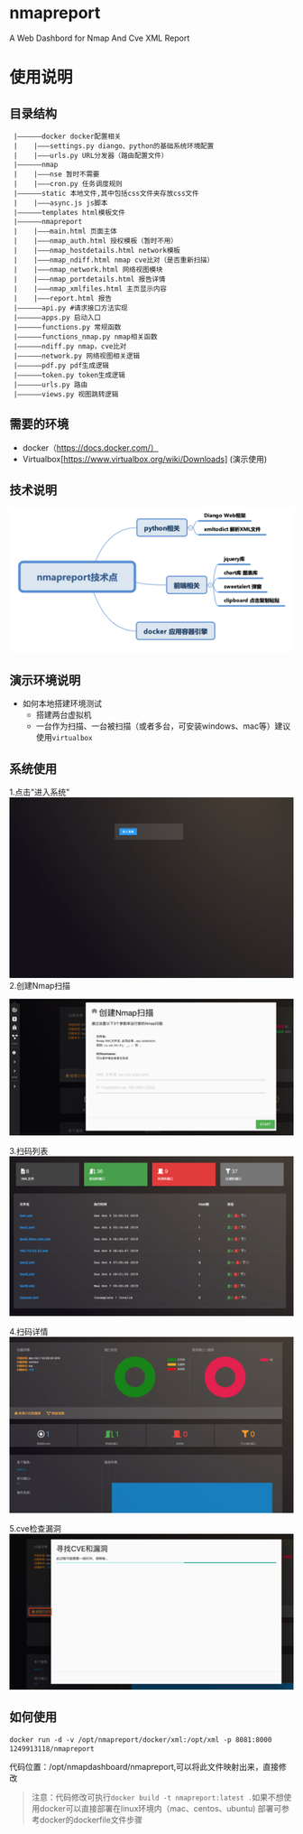 # nmapreport
A Web Dashbord for Nmap And Cve XML Report 
# 使用说明

## 目录结构
```
 |——————docker docker配置相关
 |    |———settings.py diango、python的基础系统环境配置
 |    |———urls.py URL分发器（路由配置文件）
 |——————nmap
 |    |———nse 暂时不需要
 |    |———cron.py 任务调度规则
 |——————static 本地文件,其中包括css文件夹存放css文件
 |    |———async.js js脚本
 |——————templates html模板文件
 |——————nmapreport
 |    |———main.html 页面主体
 |    |———nmap_auth.html 授权模板（暂时不用）
 |    |———nmap_hostdetails.html network模板
 |    |———nmap_ndiff.html nmap cve比对（是否重新扫描）
 |    |———nmap_network.html 网络视图模块
 |    |———nmap_portdetails.html 报告详情
 |    |———nmap_xmlfiles.html 主页显示内容
 |    |———report.html 报告
 |——————api.py #请求接口方法实现
 |——————apps.py 启动入口
 |——————functions.py 常规函数
 |——————functions_nmap.py nmap相关函数
 |——————ndiff.py nmap，cve比对
 |——————network.py 网络视图相关逻辑
 |——————pdf.py pdf生成逻辑
 |——————token.py token生成逻辑
 |——————urls.py 路由
 |——————views.py 视图跳转逻辑
 ```
 
 ## 需要的环境
 - docker（https://docs.docker.com/）
 - Virtualbox[https://www.virtualbox.org/wiki/Downloads] (演示使用)
 
 ## 技术说明
 ![technology](./docs/technology.png)
 ## 演示环境说明
 - 如何本地搭建环境测试
   - 搭建两台虚拟机
   - 一台作为扫描、一台被扫描（或者多台，可安装windows、mac等）建议使用`virtualbox`
   
## 系统使用
1.点击"进入系统"
![home](./docs/home.png)
2.创建Nmap扫描

![createnmap](./docs/createnmap.png)

3.扫码列表
![nmaplist](./docs/nmaplist.png)

4.扫码详情
![nmapdetail](./docs/nmapdetail.png)

5.cve检查漏洞
![nmapdetail](./docs/cvesan.png) 
 ## 如何使用
 ```$xslt
docker run -d -v /opt/nmapreport/docker/xml:/opt/xml -p 8081:8000 1249913118/nmapreport

```
代码位置：/opt/nmapdashboard/nmapreport,可以将此文件映射出来，直接修改

> 注意：代码修改可执行`docker build -t nmapreport:latest .`如果不想使用docker可以直接部署在linux环境内（mac、centos、ubuntu)
> 部署可参考docker的dockerfile文件步骤


